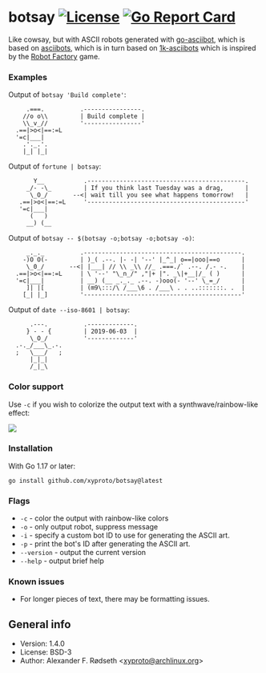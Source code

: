 # botsay [![License](https://img.shields.io/badge/license-BSD-green.svg?style=flat)](https://raw.githubusercontent.com/xyproto/botsay/main/LICENSE) [![Go Report Card](https://goreportcard.com/badge/github.com/xyproto/botsay)](https://goreportcard.com/report/github.com/xyproto/botsay)

Like cowsay, but with ASCII robots generated with [go-asciibot](https://github.com/mattes/go-asciibot), which is based on [asciibots](https://github.com/walsh9/asciibots), which is in turn based on [1k-asciibots](https://github.com/walsh9/1k-asciibots) which is inspired by the [Robot Factory](http://www.mains.me.uk/pocketeers/Htm-Designs/flipflopfaces.htm) game.

### Examples

Output of `botsay 'Build complete'`:

```
     .===.          .----------------.
    //o o\\         | Build complete |
    \\_v_//         '----------------'
  .==|>o<|==:=L
  '=c|___|
    .'._.'.
    |_| |_|
```

Output of `fortune | botsay`:

```
       Y__           .--------------------------------------------.
     _/- -\_         | If you think last Tuesday was a drag,      |
      \_O_/       --<| wait till you see what happens tomorrow!   |
   .==|>o<|==:=L     '--------------------------------------------'
   '=c|___|
      (   )
     __) (__
```

Output of `botsay -- $(botsay -o;botsay -o;botsay -o)`:

```
     _._._          .--------------------------------------------.
    -)O O(-         | )_( .--. |- -| '--' |_^_| o==|ooo|==o      |
     \_0_/       --<| |___| // \\ _\\ //_ .===./` .--. /.- -.    |
  .==|>o<|==:=L     | \ '--' "\_n_/" ,"|+ |". _\|+__|/_ ( )      |
  '=c|___|          | __) (__ _._._ .--. -)ooo(- '--' \_=_/      |
     ]| |[          | (m9\:::/\ /___\6 . /___\ . . ..:::::::. .  |
    [_| |_]         '--------------------------------------------'
```

Output of `date --iso-8601 | botsay`:

```
      .---.          .-------------.
     } - - {         | 2019-06-03  |
      \_O_/          '-------------'
  .-._/___\_.-.
  ;   \___/   ;
      |_|_|
      /_|_\
```

### Color support

Use `-c` if you wish to colorize the output text with a synthwave/rainbow-like effect:

![](img/botsay.png)

### Installation

With Go 1.17 or later:

    go install github.com/xyproto/botsay@latest

### Flags

* `-c` - color the output with rainbow-like colors
* `-o` - only output robot, suppress message
* `-i` - specify a custom bot ID to use for generating the ASCII art.
* `-p` - print the bot's ID after generating the ASCII art.
* `--version` - output the current version
* `--help` - output brief help

### Known issues

* For longer pieces of text, there may be formatting issues.

## General info

* Version: 1.4.0
* License: BSD-3
* Author: Alexander F. Rødseth &lt;xyproto@archlinux.org&gt;
